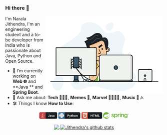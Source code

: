 ### Hi there 👋
<img align="right" height="250" width="375" alt="GIF" src="https://github.com/NaralaJithendra/NaralaJithendra/blob/main/New%20folder/Coding.gif" />

<!--
**NaralaJithendra/NaralaJithendra** is a ✨ _special_ ✨ repository because its `README.md` (this file) appears on your GitHub profile.

Here are some ideas to get you started:

- 🔭 I’m currently working on ...
- 🌱 I’m currently learning ...
- 👯 I’m looking to collaborate on ...
- 🤔 I’m looking for help with ...
- 💬 Ask me about ...
- 📫 How to reach me: ...
- 😄 Pronouns: ...
- ⚡ Fun fact: ...
-->

I'm Narala Jithendra, I'm an engineering student and a to-be developer from India who is passionate about Java, Python and Open Source.

- 🔭 I’m currently working on **Web 🌐** and **Java ** and **Spring Boot**.
- 💬 Ask me about: **Tech 👨🏻‍💻**, **Memes 🤣**, **Marvel  🦸‍♂️🦸‍♀️**, **Music  :musical_note: :notes:**.
- 🛠️ Things I know **How to Use**:

<p align="center">
<code><img src="https://github.com/NaralaJithendra/NaralaJithendra/blob/main/New%20folder/java.svg" alt="Java" style="vertical-align:top margin:6px 4px" height="21"></code>
<code><img src="https://github.com/NaralaJithendra/NaralaJithendra/blob/main/New%20folder/python.svg" alt="Python3" style="vertical-align:top margin:6px 4px" height="21"></code>
<code><img src="https://github.com/NaralaJithendra/NaralaJithendra/blob/main/New%20folder/html.svg" alt="HTML" style="vertical-align:top margin:6px 4px" height="21"></code>
<code><img src="https://github.com/NaralaJithendra/NaralaJithendra/blob/main/New%20folder/SpringBoot.png" alt="Spring Boot" style="vertical-align:top margin:6px 4px" height="21"></code>

</p>

<p align="center">
<a href="https://github.com/NaralaJithendra">
  <img align="center" src="https://github-readme-stats.vercel.app/api/top-langs/?username=NaralaJithendra&layout=compact&theme=gotham&hide_border=true&bg_color=00000000&text_color=3498db&layout=compact&include_repo=hands-on-java-3080245,InstitutionSpringBoot,movieflix,coding" />
  <img align="center" src="https://github-readme-stats.vercel.app/api?username=NaralaJithendra&theme=gotham&hide_border=true&bg_color=00000000&text_color=3498db&count_private=true&icon_color=439975" alt="Jithendra's github stats"/>
</a></p>
